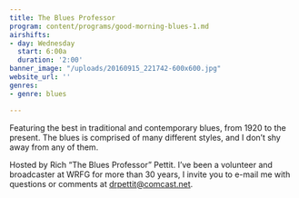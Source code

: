 ```yaml
---
title: The Blues Professor
program: content/programs/good-morning-blues-1.md
airshifts:
- day: Wednesday
  start: 6:00a
  duration: '2:00'
banner_image: "/uploads/20160915_221742-600x600.jpg"
website_url: ''
genres:
- genre: blues

---
```

Featuring the best in traditional and contemporary blues, from 1920 to the present. The blues is comprised of many different styles, and I don’t shy away from any of them.

Hosted by Rich “The Blues Professor” Pettit. I’ve been a volunteer and broadcaster at WRFG for more than 30 years, I invite you to e-mail me with questions or comments at [drpettit@comcast.net](mailto:drpettit@comcast.net).